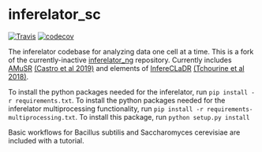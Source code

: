 # inferelator_sc

[![Travis](https://travis-ci.org/flatironinstitute/inferelator.svg?branch=master)](https://travis-ci.org/flatironinstitute/inferelator)
[![codecov](https://codecov.io/gh/flatironinstitute/inferelator/branch/master/graph/badge.svg)](https://codecov.io/gh/flatironinstitute/inferelator)

The inferelator codebase for analyzing data one cell at a time. This is a fork of the currently-inactive [inferelator_ng](https://github.com/simonsfoundation/inferelator_ng) repository. Currently includes [AMuSR](https://github.com/simonsfoundation/multitask_inferelator/tree/AMuSR/inferelator_ng) [(Castro et al 2019)](https://doi.org/10.1371/journal.pcbi.1006591) and elements of [InfereCLaDR](https://github.com/simonsfoundation/inferelator_ng/tree/InfereCLaDR) [(Tchourine et al 2018)](https://doi.org/10.1016/j.celrep.2018.03.048).

To install the python packages needed for the inferelator, run `pip install -r requirements.txt`. To install the python packages needed for the inferelator multiprocessing functionality, run `pip install -r requirements-multiprocessing.txt`. To install this package, run `python setup.py install`

Basic workflows for Bacillus subtilis and Saccharomyces cerevisiae are included with a tutorial. 
